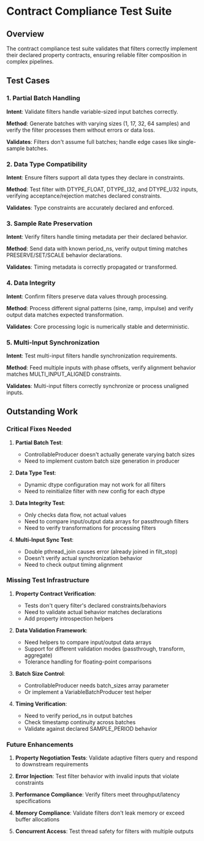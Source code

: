 # Contract Compliance Test Suite

## Overview

The contract compliance test suite validates that filters correctly implement their declared property contracts, ensuring reliable filter composition in complex pipelines.

## Test Cases

### 1. Partial Batch Handling
**Intent**: Validate filters handle variable-sized input batches correctly.

**Method**: Generate batches with varying sizes (1, 17, 32, 64 samples) and verify the filter processes them without errors or data loss.

**Validates**: Filters don't assume full batches; handle edge cases like single-sample batches.

### 2. Data Type Compatibility
**Intent**: Ensure filters support all data types they declare in constraints.

**Method**: Test filter with DTYPE_FLOAT, DTYPE_I32, and DTYPE_U32 inputs, verifying acceptance/rejection matches declared constraints.

**Validates**: Type constraints are accurately declared and enforced.

### 3. Sample Rate Preservation
**Intent**: Verify filters handle timing metadata per their declared behavior.

**Method**: Send data with known period_ns, verify output timing matches PRESERVE/SET/SCALE behavior declarations.

**Validates**: Timing metadata is correctly propagated or transformed.

### 4. Data Integrity
**Intent**: Confirm filters preserve data values through processing.

**Method**: Process different signal patterns (sine, ramp, impulse) and verify output data matches expected transformation.

**Validates**: Core processing logic is numerically stable and deterministic.

### 5. Multi-Input Synchronization
**Intent**: Test multi-input filters handle synchronization requirements.

**Method**: Feed multiple inputs with phase offsets, verify alignment behavior matches MULTI_INPUT_ALIGNED constraints.

**Validates**: Multi-input filters correctly synchronize or process unaligned inputs.

## Outstanding Work

### Critical Fixes Needed

1. **Partial Batch Test**: 
   - ControllableProducer doesn't actually generate varying batch sizes
   - Need to implement custom batch size generation in producer

2. **Data Type Test**:
   - Dynamic dtype configuration may not work for all filters
   - Need to reinitialize filter with new config for each dtype

3. **Data Integrity Test**:
   - Only checks data flow, not actual values
   - Need to compare input/output data arrays for passthrough filters
   - Need to verify transformations for processing filters

4. **Multi-Input Sync Test**:
   - Double pthread_join causes error (already joined in filt_stop)
   - Doesn't verify actual synchronization behavior
   - Need to check output timing alignment

### Missing Test Infrastructure

1. **Property Contract Verification**:
   - Tests don't query filter's declared constraints/behaviors
   - Need to validate actual behavior matches declarations
   - Add property introspection helpers

2. **Data Validation Framework**:
   - Need helpers to compare input/output data arrays
   - Support for different validation modes (passthrough, transform, aggregate)
   - Tolerance handling for floating-point comparisons

3. **Batch Size Control**:
   - ControllableProducer needs batch_sizes array parameter
   - Or implement a VariableBatchProducer test helper

4. **Timing Verification**:
   - Need to verify period_ns in output batches
   - Check timestamp continuity across batches
   - Validate against declared SAMPLE_PERIOD behavior

### Future Enhancements

1. **Property Negotiation Tests**: Validate adaptive filters query and respond to downstream requirements

2. **Error Injection**: Test filter behavior with invalid inputs that violate constraints

3. **Performance Compliance**: Verify filters meet throughput/latency specifications

4. **Memory Compliance**: Validate filters don't leak memory or exceed buffer allocations

5. **Concurrent Access**: Test thread safety for filters with multiple outputs
